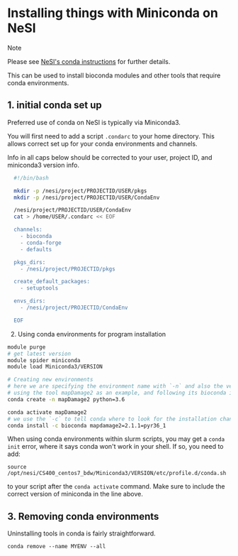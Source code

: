# Installing things with Miniconda on NeSI

> [!NOTE]
> Please see [NeSI's conda instructions](https://support.nesi.org.nz/hc/en-gb/articles/360001580415-Miniconda3) for further details. 

This can be used to install bioconda modules and other tools that require conda environments.

## 1. initial conda set up

Preferred use of conda on NeSI is typically via Miniconda3.

You will first need to add a script `.condarc` to your home directory. This allows correct set up for your conda environments and channels.

Info in all caps below should be corrected to your user, project ID, and miniconda3 version info.

```bash
  #!/bin/bash

  mkdir -p /nesi/project/PROJECTID/USER/pkgs
  mkdir -p /nesi/project/PROJECTID/USER/CondaEnv

  /nesi/project/PROJECTID/USER/CondaEnv
  cat > /home/USER/.condarc << EOF

  channels:
    - bioconda
    - conda-forge
    - defaults

  pkgs_dirs:
    - /nesi/project/PROJECTID/pkgs

  create_default_packages:
    - setuptools

  envs_dirs:
    - /nesi/project/PROJECTID/CondaEnv

  EOF
```

2. Using conda environments for program installation

```bash
module purge
# get latest version
module spider miniconda
module load Miniconda3/VERSION

# Creating new environments 
# here we are specifying the environment name with `-n` and also the version of python required 
# using the tool mapDamage2 as an example, and following its bioconda installation instructions
conda create -n mapDamage2 python=3.6

conda activate mapDamage2
# we use the `-c` to tell conda where to look for the installation channels
conda install -c bioconda mapdamage2=2.1.1=pyr36_1
```

When using conda environments within slurm scripts, you may get a `conda init` error, where it says conda won't work in your shell. If so, you need to add:

`source /opt/nesi/CS400_centos7_bdw/Miniconda3/VERSION/etc/profile.d/conda.sh`

to your script after the `conda activate` command. Make sure to include the correct version of miniconda in the line above. 

## 3. Removing conda environments 

Uninstalling tools in conda is fairly straightforward.

`conda remove --name MYENV --all`
